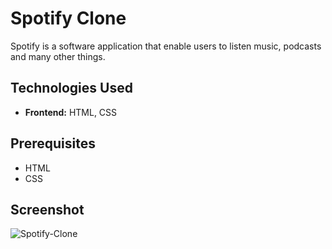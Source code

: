 # Spotify Clone

Spotify is a software application that enable users to listen music, podcasts and many other things.

## Technologies Used

- **Frontend:** HTML, CSS

## Prerequisites

- HTML
- CSS

## Screenshot

![Spotify-Clone](spotify.png)

